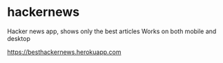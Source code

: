 # hackernews

Hacker news app, shows only the best articles
Works on both mobile and desktop

https://besthackernews.herokuapp.com

